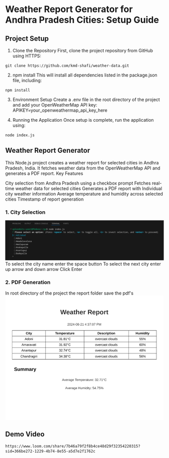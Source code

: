 # Weather Report Generator for Andhra Pradesh Cities: Setup Guide

## Project Setup

1. Clone the Repository
First, clone the project repository from GitHub using HTTPS:
```
git clone https://github.com/kmd-shafi/weather-data.git
```
2. npm install
This will install all dependencies listed in the package.json file, including:
```
npm install
```
3. Environment Setup
Create a .env file in the root directory of the project and add your OpenWeatherMap API key:
APIKEY=your_openweathermap_api_key_here

4. Running the Application
Once setup is complete, run the application using:
```
node index.js
```
## Weather Report Generator
This Node.js project creates a weather report for selected cities in Andhra Pradesh, India. It fetches weather data from the OpenWeatherMap API and generates a PDF report.
Key Features

City selection from Andhra Pradesh using a checkbox prompt
Fetches real-time weather data for selected cities
Generates a PDF report with Individual city weather information
Average temperature and humidity across selected cities
Timestamp of report generation

### 1. City Selection

![City Selection](image.png)
To select the city name enter the space button
To select the next city enter up arrow and down arrow
Click Enter

### 2. PDF Generation
In root directory of the project the report folder save the pdf's
![City Selection](image1.png)

## Demo Video

```
https://www.loom.com/share/7b46a79f2f8b4ce48d29f32354220315?sid=366be272-1229-4b74-8e55-a5d7e2f1762c
```
